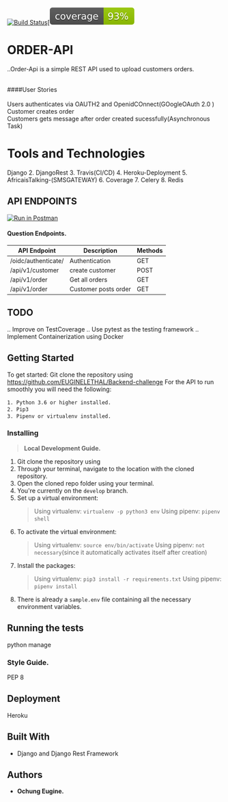 [![Build Status](https://travis-ci.com/EUGINELETHAL/Backend-challenge.svg?branch=master)](https://travis-ci.com/EUGINELETHAL/Backend-challenge)[![](https://github.com/EUGINELETHAL/Backend-challenge/blob/master/coverage.svg)
# ORDER-API
..Order-Api is a simple REST  API used to upload customers orders.  <br />  <br />

####User Stories  <br /> <br /> 
Users authenticates via OAUTH2 and OpenidCOnnect(GOogleOAuth 2.0 ) <br />
Customer creates order  <br />
Customers gets message after order created sucessfully(Asynchronous  Task) <br />


# Tools and Technologies
 Django 
2. DjangoRest
3. Travis(CI/CD)
4. Heroku-Deployment
5. AfricaisTalking-(SMSGATEWAY)
6. Coverage
7. Celery
8. Redis
## API ENDPOINTS

[![Run in Postman](https://run.pstmn.io/button.svg)](https://app.getpostman.com/run-collection/470df32a30646e961eb9)
#### Question Endpoints.
| API Endpoint  | Description | Methods |
| ------------- | ------------- | ------------- |
| /oidc/authenticate/  | Authentication | GET  |
  /api/v1/customer  | create customer  | POST |
| /api/v1/order  | Get all orders   | GET  |
 /api/v1/order | Customer posts order  | GET  |


## TODO
.. Improve on TestCoverage
.. Use pytest as the testing framework
.. Implement Containerization using Docker


## Getting Started
To get started:
 Git clone the repository using https://github.com/EUGINELETHAL/Backend-challenge
 For the API to run smoothly you will need the following:
```
1. Python 3.6 or higher installed.
2. Pip3
3. Pipenv or virtualenv installed.
```
### Installing
> __Local Development Guide.__

1. Git clone the repository using 
2. Through your terminal, navigate to the location with the cloned repository.
3. Open the cloned repo folder using your terminal.
4. You're currently on the `develop` branch.
5. Set up a virtual environment:
    > Using virtualenv: `virtualenv -p python3 env`
    > Using pipenv: `pipenv shell`
6. To activate the virtual environment:
    > Using virtualenv: `source env/bin/activate`
    > Using pipenv: `not necessary`(since it automatically activates itself after creation)
7. Install the packages:
    > Using virtualenv: `pip3 install -r requirements.txt`
    > Using pipenv: `pipenv install`
8. There is already a `sample.env` file containing all the necessary environment variables.


## Running the tests
 python manage 
### Style Guide.
PEP 8

## Deployment
Heroku


## Built With
* Django and Django Rest Framework

## Authors
* **Ochung Eugine.** 
